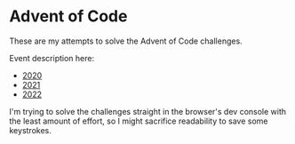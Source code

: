 # Advent of Code

These are my attempts to solve the Advent of Code challenges.

Event description here:
- [2020](https://adventofcode.com/2020)
- [2021](https://adventofcode.com/2021)
- [2022](https://adventofcode.com/2022)

I'm trying to solve the challenges straight in the browser's dev console with the least amount of effort, so I might sacrifice readability to save some keystrokes.
